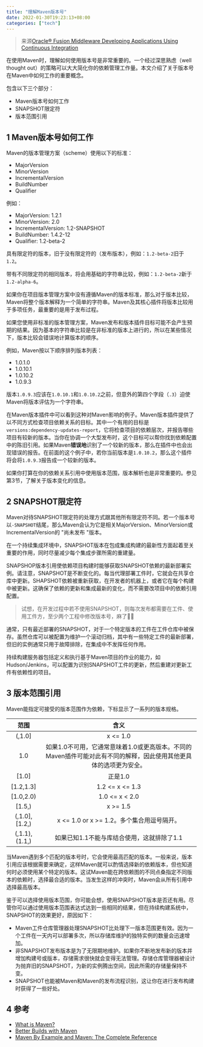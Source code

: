 ```yaml
---
title: "理解Maven版本号"
date: 2022-01-30T19:23:13+08:00
categories: ["tech"]
---
```


> 来源[Oracle® Fusion Middleware Developing Applications Using Continuous Integration](https://docs.oracle.com/middleware/1212/core/MAVEN/maven_version.htm#MAVEN8855)

在使用Maven时，理解如何使用版本号是非常重要的。一个经过深思熟虑（well thought out）的策略可以大大简化你的依赖管理工作量。本文介绍了关于版本号在Maven中如何工作的重要概念。

包含以下三个部分：

- Maven版本号如何工作
- SNAPSHOT限定符
- 版本范围引用

## 1 Maven版本号如何工作

Maven的版本管理方案（scheme）使用以下的标准：

- MajorVersion
- MinorVersion
- IncrementalVersion
- BuildNumber
- Qualifier

例如：

- MajorVersion: 1.2.1
- MinorVersion: 2.0
- IncrementalVersion: 1.2-SNAPSHOT
- BuildNumber: 1.4.2-12
- Qualifier: 1.2-beta-2

具有限定符的版本，旧于没有限定符的（发布版本），例如：`1.2-beta-2`旧于`1.2`。

带有不同限定符的相同版本，将会用基础的字符串比较，例如：`1.2-beta-2`新于`1.2-alpha-6`。

如果你在项目版本管理方案中没有遵循Maven的版本标准，那么对于版本比较，Maven将整个版本解释为一个简单的字符串。Maven及其核心插件将版本比较用于多项任务，最重要的是用于发布过程。

如果您使用非标准的版本管理方案，Maven发布和版本插件目标可能不会产生预期的结果。因为基本的字符串比较是在非标准的版本上进行的，所以在某些情况下，版本比较会错误地计算版本的顺序。

例如，Maven按以下顺序排列版本列表：

- 1.0.1.0
- 1.0.10.1
- 1.0.10.2
- 1.0.9.3

版本`1.0.9.3`应该在`1.0.10.1`和`1.0.10.2`之前，但意外的第四个字段（`.3`）迫使Maven将版本评估为一个字符串。

在Maven版本插件中可以看到这种对Maven影响的例子。Maven版本插件提供了以不同方式检查项目依赖关系的目标。其中一个有用的目标是`versions:dependency-updates-report`，它将检查项目的依赖层次，并报告哪些项目有较新的版本。当你在协调一个大型发布时，这个目标可以帮你找到依赖配置中的陈旧引用。如果Maven**错误地**识别了一个较新的版本，那么在插件中也会出现错误的报告。在前面的这个例子中，若你当前版本是`1.0.10.2`，那么这个插件将会将`1.0.9.3`报告成一个较新的版本。

如果你打算在你的依赖关系引用中使用版本范围，版本解析也是非常重要的。参见第3节，了解关于版本变化的信息。

## 2 SNAPSHOT限定符

Maven对待SNAPSHOT限定符的处理方式跟其他所有限定符不同。若一个版本号以`-SNAPSHOT`结尾，那么Maven会认为它是相关MajorVersion、MinorVersion或IncrementalVersion的 "尚未发布 "版本。

在一个持续集成环境中，SNAPSHOT版本在包成集成构建的最新性方面起着至关重要的作用，同时尽量减少每个集成步骤所需的重建量。

SNAPSHOP版本引用使依赖项目构建时能够获取SNAPSHOT依赖的最新部署实例。请注意，SNAPSHOT是不断变化的。每当代理部署工件时，它就会在共享仓库中更新。SHAPSHOT依赖被重新获取，在开发者的机器上，或者它在每个构建中被更新。这确保了依赖的更新和集成最新的变化，而不需要改项目中的依赖引用配置。

> 试想，在开发过程中若不使用SNAPSHOT，则每次发布都需要在工件、使用工件方，至少两个工程中修改版本号，麻了😵‍💫

通常，只有最近部署的SNAPSHOT，对于一个特定版本的工件在工件仓库中被保存。虽然仓库可以被配置为维护一个滚动归档，其中有一些特定工件的最新部署，但旧的实例通常只用于故障排除，在集成中不发挥任何作用。

持续构建服务器包括定义和执行基于Maven项目的作业的能力，如Hudson/Jenkins，可以配置为识别SNAPSHOT工件的更新，然后重建对更新工件有依赖性的项目。

## 3 版本范围引用

Maven能指定可接受的版本范围作为依赖，下标显示了一系列的版本规格。

**范围**|**含义**
:-----:|:-----:
(,1.0]|x <= 1.0
1.0|如果1.0不可用，它通常意味着1.0或更高版本。不同的Maven插件可能对此有不同的解释，因此使用其他更具体的选项更为安全。
[1.0]|正是1.0
[1.2,1.3]|1.2 <= x <= 1.3
[1.0,2.0)|1.0 <= x < 2.0
[1.5,)|x >= 1.5
(,1.0],[1.2,)|x <= 1.0 or x >= 1.2。多个集合用逗号隔开。
(,1.1),(1.1,)|如果已知1.1不能与库结合使用，这就排除了1.1

当Maven遇到多个匹配的版本号时，它会使用最高匹配的版本。一般来说，版本引用应该根据需要来确定，这样Maven就可以酌情选择新的依赖版本，但也知道何时必须使用某个特定的版本。这试Maven能在跨依赖图的不同点桑指定不同版本的依赖时，选择最合适的版本。当发生这样的冲突时，Maven会从所有引用中选择最高版本。

鉴于可以选择使用版本范围，你可能会想，使用SNAPSHOT版本是否还有用。尽管你可以通过使用版本范围表达式达到一些相同的结果，但在持续构建系统中，SNAPSHOT的效果更好，原因如下：

- Maven工件仓库管理器处理SNAPSHOT比处理下一版本范围更有效。因为一个工件在一天内可以部署多次，所以存储库维护的独特实例的数量会迅速增加。
- 非SNAPSHOT发布版本是为了无限期地维护。如果你不断地发布新的版本并增加构建号或版本，存储需求很快就会变得无法管理。存储仓库管理器被设计为抛弃旧的SNAPSHOT，为新的实例腾出空间，因此所需的存储量保持不变。
- SNAPSHOT也能被Maven和Maven的发布流程识别，这让你在进行发布构建时获得了一些好处。

## 4 参考

- [What is Maven?](http://maven.apache.org/what-is-maven.html)
- [Better Builds with Maven](http://www.maestrodev.com/better-builds-with-maven/about-this-guide/)
- [Maven By Example and Maven: The Complete Reference](http://www.sonatype.org/maven)

